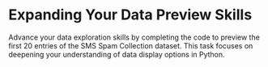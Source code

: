# Expanding Your Data Preview Skills

Advance your data exploration skills by completing the code to preview the first 20 entries of the SMS Spam Collection dataset. This task focuses on deepening your understanding of data display options in Python.
